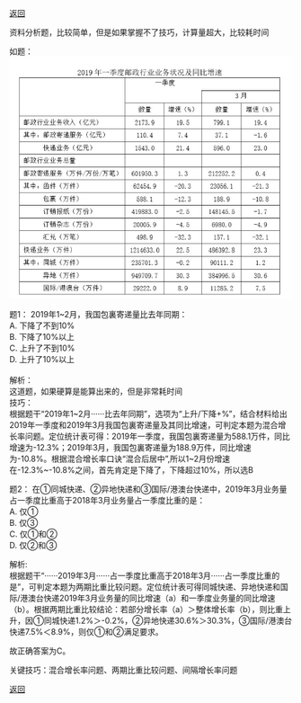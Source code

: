 [返回](../index.md)

资料分析题，比较简单，但是如果掌握不了技巧，计算量超大，比较耗时间

如题：
![1](./images/2023-03-21_001.jpg)

题1： 2019年1~2月，我国包裏寄递量比去年同期：\
A. 下降了不到10%\
B. 下降了10%以上\
C. 上升了不到10%\
D. 上升了10%以上\
\
解析：\
这道题，如果硬算是能算出来的，但是非常耗时间\
技巧：\
根据题干“2019年1~2月······比去年同期”，选项为“上升/下降+%”，结合材料给出2019年一季度和2019年3月我国包裏寄递量及其同比增速，可判定本题为混合增长率问题。定位统计表可得：2019年一季度，我国包裏寄递量为588.1万件，同比增速为-12.3%；2019年3月，我国包裏寄递量为188.9万件，同比增速为-10.8%。根据混合增长率口诀“混合后居中”,所以1~2月份增速在-12.3%~-10.8%之间，首先肯定是下降了，下降超过10%，所以选B

题2：
在①同城快递、②异地快递和③国际/港澳台快递中，2019年3月业务量占一季度比重高于2018年3月业务量占一季度比重的是：\
A. 仅①\
B. 仅③\
C. 仅①和②\
D. 仅②和③

解析:\
根据题干“······2019年3月······占一季度比重高于2018年3月······占一季度比重的是”，可判定本题为两期比重比较问题。定位统计表可得同城快递、异地快递和国际/港澳台快递2019年3月业务量的同比增速（a）和一季度业务量的同比增速（b）。根据两期比重比较结论：若部分增长率（a）＞整体增长率（b），则比重上升，因①同城快递1.2%＞-0.2%，②异地快递30.6%＞30.3%，③国际/港澳台快递7.5%＜8.9%，则仅①和②满足要求。

故正确答案为C。


关键技巧：混合增长率问题、两期比重比较问题、间隔增长率问题

[返回](../index.md)